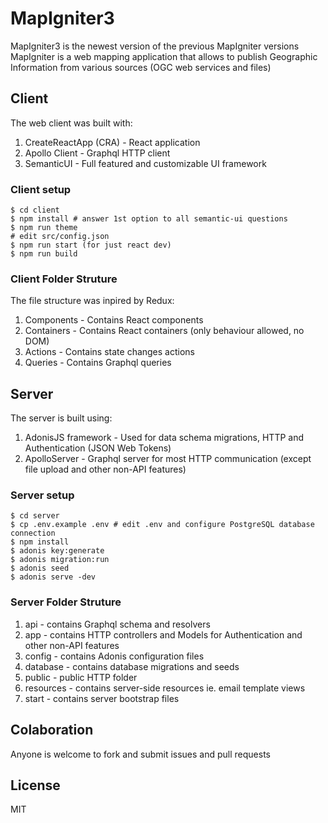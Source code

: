 # MapIgniter3

MapIgniter3 is the newest version of the previous MapIgniter versions  
MapIgniter is a web mapping application that allows to publish Geographic Information from various sources (OGC web
services and files)

## Client

The web client was built with:
 1. CreateReactApp (CRA) - React application
 2. Apollo Client - Graphql HTTP client
 3. SemanticUI - Full featured and customizable UI framework

### Client setup

```
$ cd client
$ npm install # answer 1st option to all semantic-ui questions
$ npm run theme
# edit src/config.json
$ npm run start (for just react dev)
$ npm run build
```

### Client Folder Struture

The file structure was inpired by Redux:  
 1. Components - Contains React components
 2. Containers - Contains React containers (only behaviour allowed, no DOM)
 3. Actions - Contains state changes actions
 4. Queries - Contains Graphql queries

## Server

The server is built using:  
 1. AdonisJS framework - Used for data schema migrations, HTTP and Authentication (JSON Web Tokens)
 2. ApolloServer - Graphql server for most HTTP communication (except file upload and other non-API features)

### Server setup

```
$ cd server
$ cp .env.example .env # edit .env and configure PostgreSQL database connection
$ npm install
$ adonis key:generate
$ adonis migration:run
$ adonis seed
$ adonis serve -dev
```

### Server Folder Struture

 1. api - contains Graphql schema and resolvers
 2. app - contains HTTP controllers and Models for Authentication and other non-API features
 3. config - contains Adonis configuration files
 4. database - contains database migrations and seeds
 5. public - public HTTP folder
 6. resources - contains server-side resources ie. email template views
 7. start - contains server bootstrap files

## Colaboration

Anyone is welcome to fork and submit issues and pull requests  

## License

MIT
